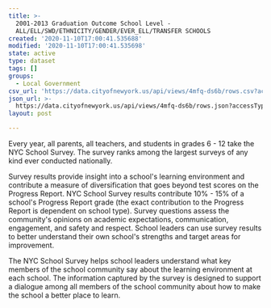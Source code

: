 ```yaml
---
title: >-
  2001-2013 Graduation Outcome School Level -
  ALL/ELL/SWD/ETHNICITY/GENDER/EVER_ELL/TRANSFER SCHOOLS
created: '2020-11-10T17:00:41.535688'
modified: '2020-11-10T17:00:41.535698'
state: active
type: dataset
tags: []
groups:
  - Local Government
csv_url: 'https://data.cityofnewyork.us/api/views/4mfq-ds6b/rows.csv?accessType=DOWNLOAD'
json_url: >-
  https://data.cityofnewyork.us/api/views/4mfq-ds6b/rows.json?accessType=DOWNLOAD
layout: post

---
```

Every year, all parents, all teachers, and students in grades 6 - 12 take the NYC School Survey. The survey ranks among the largest surveys of any kind ever conducted nationally. 

Survey results provide insight into a school's learning environment and contribute a measure of diversification that goes beyond test scores on the Progress Report. NYC School Survey results contribute 10% - 15% of a school's Progress Report grade (the exact contribution to the Progress Report is dependent on school type). Survey questions assess the community's opinions on academic expectations, communication, engagement, and safety and respect. School leaders can use survey results to better understand their own school's strengths and target areas for improvement. 

The NYC School Survey helps school leaders understand what key members of the school community say about the learning environment at each school. The information captured by the survey is designed to support a dialogue among all members of the school community about how to make the school a better place to learn.
